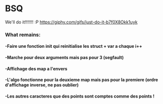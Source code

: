 # BSQ
We'll do it!!!!!!! :P
https://giphy.com/gifs/just-do-it-b7f0X8Okk1uyk

### What remains:
#### -Faire une fonction init qui reinitialise les struct + var a chaque i++
#### -Marche pour deux arguments mais pas pour 3 (segfault)
#### -Affichage des map a l'envers
#### -L'algo fonctionne pour la deuxieme map mais pas pour la premiere (ordre d'affichage inverse, ne pas oublier)
#### -Les autres caracteres que des points sont comptes comme des points !
